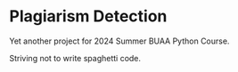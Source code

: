 # Plagiarism Detection
Yet another project for 2024 Summer BUAA Python Course.

Striving not to write spaghetti code.
